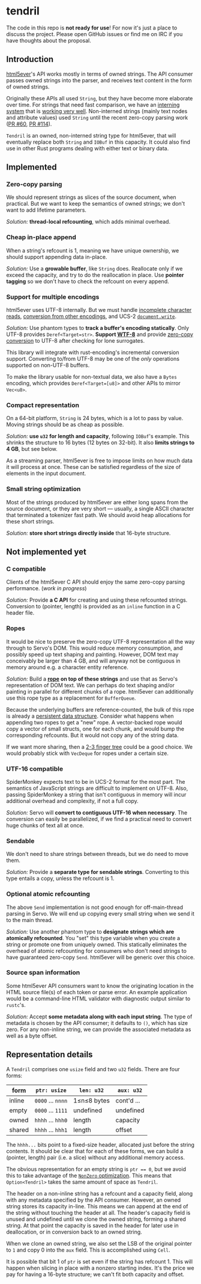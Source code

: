 # tendril

The code in this repo is **not ready for use**! For now it's just a place to
discuss the project. Please open GitHub issues or find me on IRC if you have
thoughts about the proposal.

## Introduction

[html5ever][]'s API works mostly in terms of owned strings. The API consumer
passes owned strings into the parser, and receives text content in the form of
owned strings.

Originally these APIs all used `String`, but they have become more elaborate
over time. For strings that need fast comparison, we have an [interning
system][] that is [working very well][]. Non-interned strings (mainly text
nodes and attribute values) used `String` until the recent zero-copy parsing
work ([PR #60][], [PR #114][]).

`Tendril` is an owned, non-interned string type for html5ever, that will
eventually replace both `String` and `IOBuf` in this capacity. It could also
find use in other Rust programs dealing with either text or binary data.

## Implemented

### Zero-copy parsing

We should represent strings as slices of the source document, when practical.
But we want to keep the semantics of owned strings; we don't want to add
lifetime parameters.

*Solution:* **thread-local refcounting**, which adds minimal overhead.

### Cheap in-place append

When a string's refcount is 1, meaning we have unique ownership, we should
support appending data in-place.

*Solution:* Use a **growable buffer**, like `String` does. Reallocate only if
we exceed the capacity, and try to do the reallocation in place. Use **pointer
tagging** so we don't have to check the refcount on every append.

### Support for multiple encodings

html5ever uses UTF-8 internally. But we must handle [incomplete character
reads](https://github.com/servo/html5ever/issues/34), [conversion from other
encodings](https://github.com/servo/html5ever/issues/18), and UCS-2
[`document.write`](https://github.com/servo/html5ever/issues/6).

*Solution:* Use phantom types to **track a buffer's encoding statically**.
Only UTF-8 provides `Deref<Target=str>`. **Support [WTF-8][]** and provide
[zero-copy conversion](http://simonsapin.github.io/wtf-8/#converting-wtf-8-utf-8)
to UTF-8 after checking for lone surrogates.

This library will integrate with rust-encoding's incremental conversion
support.  Converting to/from UTF-8 may be one of the *only* operations
supported on non-UTF-8 buffers.

To make the library usable for non-textual data, we also have a `Bytes`
encoding, which provides `Deref<Target=[u8]>` and other APIs to mirror
`Vec<u8>`.

### Compact representation

On a 64-bit platform, `String` is 24 bytes, which is a lot to pass by value.
Moving strings should be as cheap as possible.

*Solution:* **use `u32` for length and capacity**, following `IOBuf`'s example.
This shrinks the structure to 16 bytes (12 bytes on 32-bit). It also **limits
strings to 4 GB**, but see below.

As a streaming parser, html5ever is free to impose limits on how much data it
will process at once. These can be satisfied regardless of the size of elements
in the input document.

### Small string optimization

Most of the strings produced by html5ever are either long spans from the source
document, or they are very short — usually, a single ASCII character that
terminated a tokenizer fast path. We should avoid heap allocations for these
short strings.

*Solution:* **store short strings directly inside** that 16-byte structure.

## Not implemented yet

### C compatible

Clients of the html5ever C API should enjoy the same zero-copy parsing
performance. (*work in progress*)

*Solution:* Provide **a C API** for creating and using these refcounted strings.
Conversion to (pointer, length) is provided as an `inline` function in a C
header file.

### Ropes

It would be nice to preserve the zero-copy UTF-8 representation all the way
through to Servo's DOM. This would reduce memory consumption, and possibly
speed up text shaping and painting. However, DOM text may conceivably be larger
than 4 GB, and will anyway not be contiguous in memory around e.g. a character
entity reference.

*Solution:* Build a **[rope][] on top of these strings** and use that as
Servo's representation of DOM text. We can perhaps do text shaping and/or
painting in parallel for different chunks of a rope. html5ever can additionally
use this rope type as a replacement for `BufferQueue`.

Because the underlying buffers are reference-counted, the bulk of this rope
is already a [persistent data structure][]. Consider what happens when
appending two ropes to get a "new" rope. A vector-backed rope would copy a
vector of small structs, one for each chunk, and would bump the corresponding
refcounts. But it would not copy any of the string data.

If we want more sharing, then a [2-3 finger tree][] could be a good choice.
We would probably stick with `VecDeque` for ropes under a certain size.

### UTF-16 compatible

SpiderMonkey expects text to be in UCS-2 format for the most part. The
semantics of JavaScript strings are difficult to implement on UTF-8. Also,
passing SpiderMonkey a string that isn't contiguous in memory will incur
additional overhead and complexity, if not a full copy.

*Solution:* Servo will **convert to contiguous UTF-16 when necessary**.  The
conversion can easily be parallelized, if we find a practical need to convert
huge chunks of text all at once.

### Sendable

We don't need to share strings between threads, but we do need to move them.

*Solution:* Provide a **separate type for sendable strings**. Converting to
this type entails a copy, unless the refcount is 1.

### Optional atomic refcounting

The above `Send` implementation is not good enough for off-main-thread parsing
in Servo. We will end up copying every small string when we send it to the main
thread.

*Solution:* Use another phantom type to **designate strings which are
atomically refcounted**. You "set" this type variable when you create a string
or promote one from uniquely owned. This statically eliminates the overhead of
atomic refcounting for consumers who don't need strings to have guaranteed
zero-copy `Send`. html5ever will be generic over this choice.

### Source span information

Some html5ever API consumers want to know the originating location in the HTML
source file(s) of each token or parse error. An example application would be a
command-line HTML validator with diagnostic output similar to `rustc`'s.

*Solution:* Accept **some metadata along with each input string**. The type of
metadata is chosen by the API consumer; it defaults to `()`, which has size
zero. For any non-inline string, we can provide the associated metadata as well
as a byte offset.

## Representation details

A `Tendril` comprises one `usize` field and two `u32` fields. There are four
forms:

form   | `ptr: usize`      | `len: u32`      | `aux: u32`
-------|-------------------|-----------------|-----------
inline | `0000` ... `nnnn` | 1≤n≤8 bytes     | cont'd ...
empty  | `0000` ... `1111` | undefined       | undefined
owned  | `hhhh` ... `hhh0` | length          | capacity
shared | `hhhh` ... `hhh1` | length          | offset

The `hhhh...` bits point to a fixed-size header, allocated just before the
string contents. It should be clear that for each of these forms, we can build
a (pointer, length) pair (i.e. a slice) without any additional memory access.

The obvious representation for an empty string is `ptr == 0`, but we avoid this
to take advantage of the [`NonZero` optimization][NonZero]. This means that
`Option<Tendril>` takes the same amount of space as `Tendril`.

The header on a non-inline string has a refcount and a capacity field, along
with any metadata specified by the API consumer. However, an owned string
stores its capacity in-line. This means we can append at the end of the string
without touching the header at all. The header's capacity field is unused and
undefined until we clone the owned string, forming a shared string. At that
point the capacity is saved in the header for later use in deallocation, or in
conversion back to an owned string.

When we clone an owned string, we also set the LSB of the original pointer to
`1` and copy 0 into the `aux` field. This is accomplished using `Cell`.

It is possible that bit 1 of `ptr` is set even if the string has refcount 1.
This will happen when slicing in place with a nonzero starting index. It's the
price we pay for having a 16-byte structure; we can't fit both capacity and
offset.

[NonZero]: http://doc.rust-lang.org/core/nonzero/struct.NonZero.html
[html5ever]: https://github.com/servo/html5ever
[interning system]: https://github.com/servo/string-cache
[working very well]: https://github.com/servo/servo/wiki/Meeting-2014-10-27#string-cache-and-h5ever-performance-update
[PR #60]: https://github.com/servo/html5ever/pull/60
[PR #114]: https://github.com/servo/html5ever/pull/114
[WTF-8]: http://simonsapin.github.io/wtf-8/
[rope]: http://en.wikipedia.org/wiki/Rope_%28data_structure%29
[persistent data structure]: http://en.wikipedia.org/wiki/Persistent_data_structure
[2-3 finger tree]: http://staff.city.ac.uk/~ross/papers/FingerTree.html
